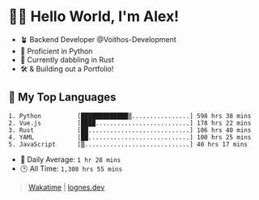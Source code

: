 # 🎷🐛 Hello World, I'm Alex!

- 🪴 Backend Developer @Voithos-Development
- 🐍 Proficient in Python
- 🦀 Currently dabbling in Rust
- 🛠️ & Building out a Portfolio!

## 💚 My Top Languages
```
1. Python          [█████████████▒................] 598 hrs 38 mins
2. Vue.js          [████..........................] 178 hrs 22 mins
3. Rust            [██............................] 106 hrs 40 mins
4. YAML            [██............................] 100 hrs 25 mins
5. JavaScript      [▒.............................] 40 hrs 17 mins
```
- 💪 Daily Average: `1 hr 28 mins`
- 🕑 All Time: `1,308 hrs 55 mins`

> [Wakatime](https://wakatime.com/@lognes) | [lognes.dev](https://lognes.dev)